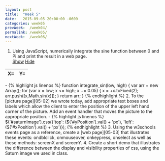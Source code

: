 ```yaml
---
layout: post
title:  "Week 5"
date:   2015-09-05 20:00:00 -0600
categories: week05
prevWeek:  /week04/
permalink: /week05/
nextWeek:  /week06/
---
```

<script type="text/javascript" src="{{ "/scripts/week05.js" | prepend: site.baseurl }}"></script>
<link rel="stylesheet" href="{{ "/css/week05.css" | prepend: site.baseurl }}">

1. Using JavaScript, numerically integrate the sine function between 0 and Pi and print the result in a web page.  
<a id="show-button" href="javascript:void(0);" onclick="document.getElementById('result').innerHTML = display_values(0.0,Math.PI); document.getElementById('table-container').style.display='inline'; document.getElementById('hide-button').style.display='inline'; document.getElementById('show-button').style.display='none';">Show</a>
<a id="hide-button" href="javascript:void(0);" onclick="document.getElementById('table-container').style.display='none'; document.getElementById('show-button').style.display='inline'; document.getElementById('hide-button').style.display='none';">Hide</a>
<div id="table-container">
    <table>
        <thead>
            <tr>
                <th>X=</th>
                <th>Y=</th>
            </tr>
        </thead>
        <tbody id="result">
        </tbody>
    </table>
</div>
    - {% highlight js linenos %}
function integrate_sin(low, high) {
    var arr = new Array();
    for (var x = low; x <= high; x += 0.05) {
        x = +x.toFixed(2);
        arr.push([x,Math.sin(x)]);
    }
    return arr;
}
{% endhighlight %}
2. To the [picture page][05-02] we wrote today, add appropriate text boxes and labels which allow the client to enter the position of the upper left hand corner of the picture. Add an event handler that moves the picture to the appropriate position.
    - {% highlight js linenos %}
$('#saturnImage').css({'top': ($('#yPosition').val() + 'px'),
    'left': ($('#xPosition').val() + 'px')});
{% endhighlight %}
3. Using the w3schools events page as a reference, create a [web page][05-03] that illustrates these events: ondblclick, onmouseover, onkeypress, onselect as well as these methods: screenX and screenY.
4. Create a short demo that illustrates the difference between the display and visibility properties of css, using the Saturn image we used in class.

[05-02]: ../week05/02/ "Week 05-02"
[05-03]: ../week05/03/ "Week 05-03"
